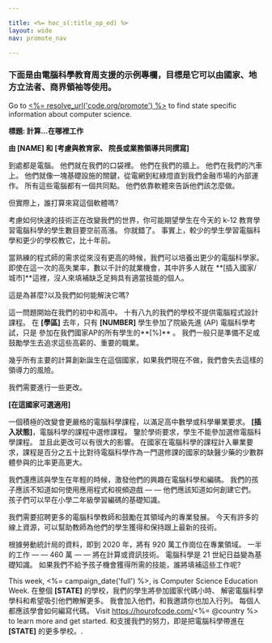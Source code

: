 ```yaml
---

title: <%= hoc_s(:title_op_ed) %>
layout: wide
nav: promote_nav

---
```



### 下面是由電腦科學教育周支援的示例專欄，目標是它可以由國家、地方立法者、商界領袖等使用。

  


Go to [<%= resolve_url('code.org/promote') %>](<%= resolve_url('https://code.org/promote') %>) to find state specific information about computer science.

**標題: 計算...在哪裡工作**

**由 [NAME] 和 [考慮與教育家、 院長或業務領導共同撰寫]**

到處都是電腦。 他們就在我們的口袋裡。 他們在我們的牆上。 他們在我們的汽車上。 他們就像一塊基礎設施的關鍵，從電網到紅綠燈直到我們金融市場的內部運作。 所有這些電腦都有一個共同點。 他們依靠軟體來告訴他們該怎麼做。

但實際上，誰打算來寫這個軟體嗎?

考慮如何快速的技術正在改變我們的世界，你可能期望學生在今天的 k-12 教育學習電腦科學的學生數目要空前高漲。 你就錯了。 事實上，較少的學生學習電腦科學和更少的學校教它，比十年前。

當熟練的程式師的需求從來沒有更高的時候，我們可以培養出更少的電腦科學家。 即使在這一次的高失業率，數以千計的就業機會，其中許多人就在 **[插入國家/城市]**這裡，沒人來填補缺乏足夠具有適當技能的個人。

這是為甚麼?以及我們如何能解決它嗎?

這一問題開始在我們的初中和高中。 十有八九的我們的學校不提供電腦程式設計課程。 在 **[學區]** 去年，只有 **[NUMBER]** 學生參加了院級先進 (AP) 電腦科學考試，只是 參加在我們國家AP的所有學生的**[%]** 。 我們一般只是準備不足或鼓勵學生去追求這些高薪的、重要的職業。

幾乎所有主要的計算創新誕生在這個國家，如果我們現在不做，我們會失去這樣的領導力的風險。

我們需要進行一些更改。

**[在這國家可選適用]**

一個積極的改變會更嚴格的電腦科學課程，以滿足高中數學或科學畢業要求。 **[插入狀態]**，電腦科學的課程中選修課程。 鑒於學術要求，學生不能參加選修電腦科學課程。 並且此更改可以有很大的影響。 在國家在電腦科學的課程計入畢業要求，課程是百分之五十比對待電腦科學作為一門選修課的國家的缺醫少藥的少數群體參與的比率更高更大。

我們還應該與學生在年輕的時候，激發他們的興趣在電腦科學和編碼。 我們的孩子應該不知道如何使用應用程式和視頻遊戲 — — 他們應該知道如何創建它們。 孩子們可以早在小學二年級學習編碼的基礎知識。

我們需要招聘更多的電腦科學教師和鼓勵在其領域內的專業發展。 今天有許多的線上資源，可以幫助教師為他們的學生獲得和保持跟上最新的技術。

根據勞動統計局的資料，即到 2020 年，將有 920 萬工作崗位在專業領域。 一半的工作 — — 460 萬 — — 將在計算或資訊技術。 電腦科學是 21 世紀日益變為基礎知識。 如果我們不給予孩子機會獲得所需的技能，誰將填補這些工作呢?

This week, <%= campaign_date('full') %>, is Computer Science Education Week. 在整個 **[STATE]** 的學校，我們的學生將參加國家代碼小時、 解密電腦科學學科和希望吸引他們瞭解更多。 我會加入他們，和我邀請你也加入行列。 每個人都應該學會如何編寫代碼。 Visit https://hourofcode.com/<%= @country %> to learn more and get started. 和支援我們的努力，即是把電腦科學帶進在 **[STATE]** 的更多學校。.

